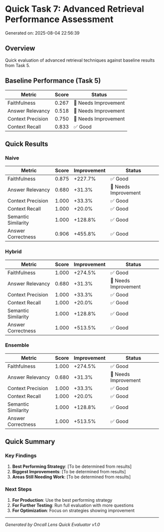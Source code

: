 # Quick Task 7: Advanced Retrieval Performance Assessment

Generated on: 2025-08-04 22:56:39

## Overview

Quick evaluation of advanced retrieval techniques against baseline results from Task 5.

## Baseline Performance (Task 5)

| Metric | Score | Status |
|--------|-------|--------|
| Faithfulness | 0.267 | 🔴 Needs Improvement |
| Answer Relevancy | 0.518 | 🔴 Needs Improvement |
| Context Precision | 0.750 | 🔴 Needs Improvement |
| Context Recall | 0.833 | ✅ Good |

## Quick Results


### Naive

| Metric | Score | Improvement | Status |
|--------|-------|-------------|--------|
| Faithfulness | 0.875 | +227.7% | ✅ Good |
| Answer Relevancy | 0.680 | +31.3% | 🔴 Needs Improvement |
| Context Precision | 1.000 | +33.3% | ✅ Good |
| Context Recall | 1.000 | +20.0% | ✅ Good |
| Semantic Similarity | 1.000 | +128.8% | ✅ Good |
| Answer Correctness | 0.906 | +455.8% | ✅ Good |


### Hybrid

| Metric | Score | Improvement | Status |
|--------|-------|-------------|--------|
| Faithfulness | 1.000 | +274.5% | ✅ Good |
| Answer Relevancy | 0.680 | +31.3% | 🔴 Needs Improvement |
| Context Precision | 1.000 | +33.3% | ✅ Good |
| Context Recall | 1.000 | +20.0% | ✅ Good |
| Semantic Similarity | 1.000 | +128.8% | ✅ Good |
| Answer Correctness | 1.000 | +513.5% | ✅ Good |


### Ensemble

| Metric | Score | Improvement | Status |
|--------|-------|-------------|--------|
| Faithfulness | 1.000 | +274.5% | ✅ Good |
| Answer Relevancy | 0.680 | +31.3% | 🔴 Needs Improvement |
| Context Precision | 1.000 | +33.3% | ✅ Good |
| Context Recall | 1.000 | +20.0% | ✅ Good |
| Semantic Similarity | 1.000 | +128.8% | ✅ Good |
| Answer Correctness | 1.000 | +513.5% | ✅ Good |


## Quick Summary

### Key Findings

1. **Best Performing Strategy**: [To be determined from results]
2. **Biggest Improvements**: [To be determined from results]
3. **Areas Still Needing Work**: [To be determined from results]

### Next Steps

1. **For Production**: Use the best performing strategy
2. **For Further Testing**: Run full evaluation with more questions
3. **For Optimization**: Focus on strategies showing improvement

---

*Generated by Oncall Lens Quick Evaluator v1.0*
